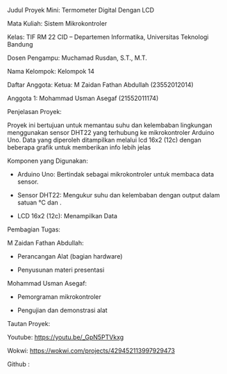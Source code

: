 Judul Proyek Mini: Termometer Digital Dengan LCD

Mata Kuliah: Sistem Mikrokontroler

Kelas: TIF RM 22 CID – Departemen Informatika, Universitas Teknologi
Bandung

Dosen Pengampu: Muchamad Rusdan, S.T., M.T.

Nama Kelompok: Kelompok 14


Daftar Anggota:
Ketua: M Zaidan Fathan Abdullah (23552012014)

Anggota 1: Mohammad Usman Asegaf (21552011174)


Penjelasan Proyek:

Proyek ini bertujuan untuk memantau suhu dan kelembaban lingkungan menggunakan
sensor DHT22 yang terhubung ke mikrokontroler Arduino Uno. Data yang diperoleh
ditampilkan melalui lcd 16x2 (12c) dengan beberapa grafik untuk memberikan info lebih jelas

Komponen yang Digunakan:
- Arduino Uno: Bertindak sebagai mikrokontroler untuk membaca data sensor.

- Sensor DHT22: Mengukur suhu dan kelembaban dengan output dalam satuan °C
dan .

- LCD 16x2 (12c): Menampilkan Data

Pembagian Tugas:

M Zaidan Fathan Abdullah: 

- Perancangan Alat (bagian hardware)

- Penyusunan materi presentasi
  
Mohammad Usman Asegaf:

- Pemorgraman mikrokontroler

- Pengujian dan demonstrasi alat

Tautan Proyek:

Youtube: https://youtu.be/_GpN5PTVkxg

Wokwi: https://wokwi.com/projects/429452113997929473

Github :
